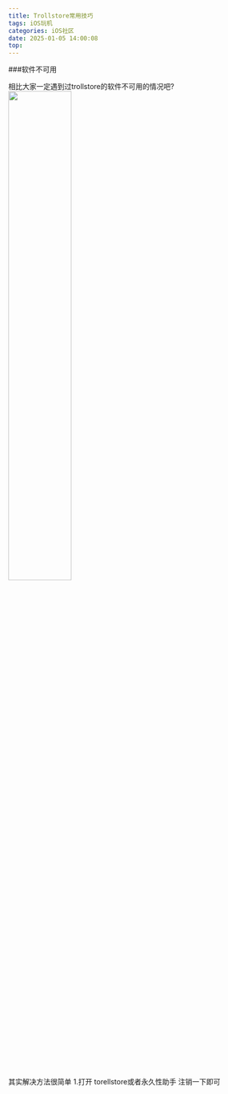 ```yaml
---
title: Trollstore常用技巧
tags: iOS玩机
categories: iOS社区
date: 2025-01-05 14:00:08
top:
---
```


###软件不可用

相比大家一定遇到过trollstore的软件不可用的情况吧?
<img src="/img/Screenshot_20250105_215707_com.tencent.mm.png" width="50%">

其实解决方法很简单
1.打开 torellstore或者永久性助手 注销一下即可